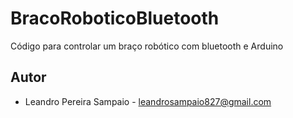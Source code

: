 # BracoRoboticoBluetooth

Código para controlar um braço robótico com bluetooth e Arduino

## Autor
* Leandro Pereira Sampaio - leandrosampaio827@gmail.com
